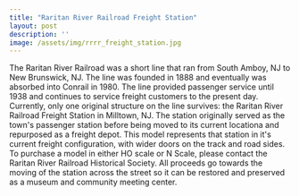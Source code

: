 ```yaml
---
title: "Raritan River Railroad Freight Station"
layout: post
description: ''
image: /assets/img/rrrr_freight_station.jpg
---
```

The Raritan River Railroad was a short line that ran from South Amboy, NJ to New Brunswick, NJ. The line was founded in 1888 and eventually was absorbed into Conrail in 1980. The line provided passenger service until 1938 and continues to service freight customers to the present day. Currently, only one original structure on the line survives: the Raritan River Railroad Freight Station in Milltown, NJ. The station originally served as the town's passenger station before being moved to its current locationa and repurposed as a freight depot. This model represents that station in it's current freight configuration, with wider doors on the track and road sides. To purchase a model in either HO scale or N Scale, please contact the Raritan River Railroad Historical Society. All proceeds go towards the moving of the station across the street so it can be restored and preserved as a museum and community meeting center.